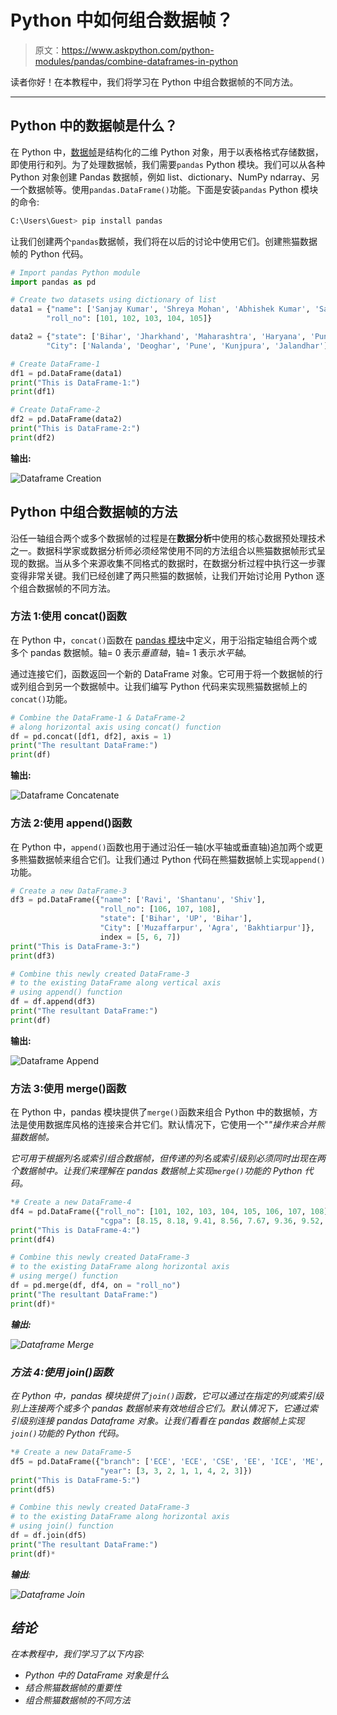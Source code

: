 # Python 中如何组合数据帧？

> 原文：<https://www.askpython.com/python-modules/pandas/combine-dataframes-in-python>

读者你好！在本教程中，我们将学习在 Python 中组合数据帧的不同方法。

* * *

## Python 中的数据帧是什么？

在 Python 中，[数据帧](https://www.askpython.com/python-modules/pandas/dataframes-in-python)是结构化的二维 Python 对象，用于以表格格式存储数据，即使用行和列。为了处理数据帧，我们需要`pandas` Python 模块。我们可以从各种 Python 对象创建 Pandas 数据帧，例如 list、dictionary、NumPy ndarray、另一个数据帧等。使用`pandas.DataFrame()`功能。下面是安装`pandas` Python 模块的命令:

```py
C:\Users\Guest> pip install pandas

```

让我们创建两个`pandas`数据帧，我们将在以后的讨论中使用它们。创建熊猫数据帧的 Python 代码。

```py
# Import pandas Python module
import pandas as pd 

# Create two datasets using dictionary of list
data1 = {"name": ['Sanjay Kumar', 'Shreya Mohan', 'Abhishek Kumar', 'Sameer Singh', 'Sumit Kumar'],
        "roll_no": [101, 102, 103, 104, 105]}

data2 = {"state": ['Bihar', 'Jharkhand', 'Maharashtra', 'Haryana', 'Punjab'],
        "City": ['Nalanda', 'Deoghar', 'Pune', 'Kunjpura', 'Jalandhar']}

# Create DataFrame-1
df1 = pd.DataFrame(data1)
print("This is DataFrame-1:")
print(df1)

# Create DataFrame-2
df2 = pd.DataFrame(data2)
print("This is DataFrame-2:")
print(df2)

```

**输出:**

![Dataframe Creation](img/da9826b74e52b03234945b4e6eb893ee.png)

## Python 中组合数据帧的方法

沿任一轴组合两个或多个数据帧的过程是在**数据分析**中使用的核心数据预处理技术之一。数据科学家或数据分析师必须经常使用不同的方法组合以熊猫数据帧形式呈现的数据。当从多个来源收集不同格式的数据时，在数据分析过程中执行这一步骤变得非常关键。我们已经创建了两只熊猫的数据帧，让我们开始讨论用 Python 逐个组合数据帧的不同方法。

### 方法 1:使用 concat()函数

在 Python 中，`concat()`函数在 [pandas 模块](https://www.askpython.com/python-modules/pandas/python-pandas-module-tutorial)中定义，用于沿指定轴组合两个或多个 pandas 数据帧。轴= 0 表示*垂直轴*，轴= 1 表示*水平轴*。

通过连接它们，函数返回一个新的 DataFrame 对象。它可用于将一个数据帧的行或列组合到另一个数据帧中。让我们编写 Python 代码来实现熊猫数据帧上的`concat()`功能。

```py
# Combine the DataFrame-1 & DataFrame-2
# along horizontal axis using concat() function
df = pd.concat([df1, df2], axis = 1)
print("The resultant DataFrame:")
print(df)

```

**输出:**

![Dataframe Concatenate](img/f175f6ca550cefc35eb3d209d6077f37.png)

### 方法 2:使用 append()函数

在 Python 中，`append()`函数也用于通过沿任一轴(水平轴或垂直轴)追加两个或更多熊猫数据帧来组合它们。让我们通过 Python 代码在熊猫数据帧上实现`append()`功能。

```py
# Create a new DataFrame-3
df3 = pd.DataFrame({"name": ['Ravi', 'Shantanu', 'Shiv'],
                    "roll_no": [106, 107, 108],
                    "state": ['Bihar', 'UP', 'Bihar'],
                    "City": ['Muzaffarpur', 'Agra', 'Bakhtiarpur']},
                    index = [5, 6, 7])
print("This is DataFrame-3:")
print(df3)

# Combine this newly created DataFrame-3
# to the existing DataFrame along vertical axis
# using append() function
df = df.append(df3)
print("The resultant DataFrame:")
print(df)

```

**输出:**

![Dataframe Append](img/fae7b5b7c1705583e52b52132fd0ad41.png)

### 方法 3:使用 merge()函数

在 Python 中，pandas 模块提供了`merge()`函数来组合 Python 中的数据帧，方法是使用数据库风格的连接来合并它们。默认情况下，它使用一个"*"操作来合并熊猫数据帧。*

*它可用于根据列名或索引组合数据帧，但传递的列名或索引级别必须同时出现在两个数据帧中。让我们来理解在 pandas 数据帧上实现`merge()`功能的 Python 代码。*

```py
*# Create a new DataFrame-4
df4 = pd.DataFrame({"roll_no": [101, 102, 103, 104, 105, 106, 107, 108],
                    "cgpa": [8.15, 8.18, 9.41, 8.56, 7.67, 9.36, 9.52, 7.35]})
print("This is DataFrame-4:")
print(df4)

# Combine this newly created DataFrame-3
# to the existing DataFrame along horizontal axis
# using merge() function
df = pd.merge(df, df4, on = "roll_no")
print("The resultant DataFrame:")
print(df)* 
```

***输出:***

*![Dataframe Merge](img/e026f906f7c8d5c6f324740362d31e24.png)*

### *方法 4:使用 join()函数*

*在 Python 中，pandas 模块提供了`join()`函数，它可以通过在指定的列或索引级别上连接两个或多个 pandas 数据帧来有效地组合它们。默认情况下，它通过索引级别连接 pandas Dataframe 对象。让我们看看在 pandas 数据帧上实现`join()`功能的 Python 代码。*

```py
*# Create a new DataFrame-5
df5 = pd.DataFrame({"branch": ['ECE', 'ECE', 'CSE', 'EE', 'ICE', 'ME', 'TT', 'CHE'],
                    "year": [3, 3, 2, 1, 1, 4, 2, 3]})
print("This is DataFrame-5:")
print(df5)

# Combine this newly created DataFrame-3
# to the existing DataFrame along horizontal axis
# using join() function
df = df.join(df5)
print("The resultant DataFrame:")
print(df)* 
```

***输出**:*

*![Dataframe Join](img/a05b5c3593e7334194f274dc83d9e9e4.png)*

## *结论*

*在本教程中，我们学习了以下内容:*

*   *Python 中的 DataFrame 对象是什么*
*   *结合熊猫数据帧的重要性*
*   *组合熊猫数据帧的不同方法*